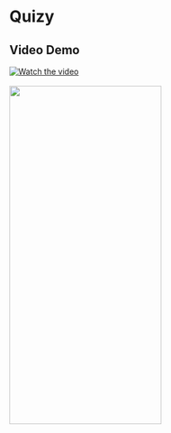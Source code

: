 # Quizy


## Video Demo
[![Watch the video]()](https://drive.google.com/file/d/1xcpomnUuG0aHa7SWZYiq2s2obP7uZZyx/view?usp=drive_link) &nbsp; &nbsp; &nbsp; &nbsp; <br/> <br/> 
<img src = "https://github.com/imran956/images/blob/main/Quizy/ScreenShot.jpg"  width = "270" height = "600">

